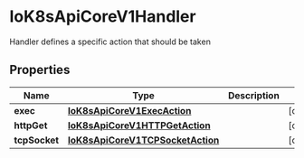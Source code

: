 

# IoK8sApiCoreV1Handler

Handler defines a specific action that should be taken
## Properties

Name | Type | Description | Notes
------------ | ------------- | ------------- | -------------
**exec** | [**IoK8sApiCoreV1ExecAction**](IoK8sApiCoreV1ExecAction.md) |  |  [optional]
**httpGet** | [**IoK8sApiCoreV1HTTPGetAction**](IoK8sApiCoreV1HTTPGetAction.md) |  |  [optional]
**tcpSocket** | [**IoK8sApiCoreV1TCPSocketAction**](IoK8sApiCoreV1TCPSocketAction.md) |  |  [optional]



